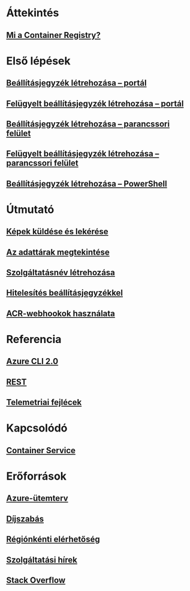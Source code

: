 # Áttekintés


## [Mi a Container Registry?](container-registry-intro.md)


# Első lépések

## [Beállításjegyzék létrehozása – portál](container-registry-get-started-portal.md)

## [Felügyelt beállításjegyzék létrehozása – portál](container-registry-managed-get-started-portal.md)

## [Beállításjegyzék létrehozása – parancssori felület](container-registry-get-started-azure-cli.md)

## [Felügyelt beállításjegyzék létrehozása – parancssori felület](container-registry-managed-get-started-azure-cli.md)

## [Beállításjegyzék létrehozása – PowerShell](container-registry-get-started-powershell.md)


# Útmutató


## [Képek küldése és lekérése](container-registry-get-started-docker-cli.md)

## [Az adattárak megtekintése](container-registry-repositories.md)

## [Szolgáltatásnév létrehozása](../azure-resource-manager/resource-group-create-service-principal-portal.md?toc=%2fazure%2fcontainer-registry%2ftoc.json)

## [Hitelesítés beállításjegyzékkel](container-registry-authentication.md)

## [ACR-webhookok használata](./container-registry-webhook.md)


# Referencia


## [Azure CLI 2.0](/cli/azure/acr)

## [REST](/rest/api/containerregistry)

## [Telemetriai fejlécek](container-registry-headers.md)


# Kapcsolódó


## [Container Service](/azure/container-service/)


# Erőforrások

## [Azure-ütemterv](https://azure.microsoft.com/roadmap/)

## [Díjszabás](https://azure.microsoft.com/pricing/details/container-registry/)

## [Régiónkénti elérhetőség](https://azure.microsoft.com/regions/services/)

## [Szolgáltatási hírek](https://azure.microsoft.com/en-us/updates/?product=container-registry&updatetype=&platform=)

## [Stack Overflow](http://stackoverflow.com/questions/tagged/azure-container-registry)

